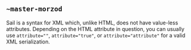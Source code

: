 ## `~master-morzod`
Sail is a syntax for XML which, unlike HTML, does not have value-less attributes. Depending on the HTML attribute in question, you can usually use `attribute=""`, `attribute="true"`, or `attribute="attribute"` for a valid XML serialization.